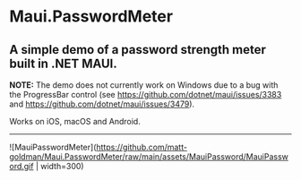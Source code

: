 # Maui.PasswordMeter

## A simple demo of a password strength meter built in .NET MAUI.

**NOTE:** The demo does not currently work on Windows due to a bug with the ProgressBar control (see https://github.com/dotnet/maui/issues/3383 and https://github.com/dotnet/maui/issues/3479).    
    

Works on iOS, macOS and Android.    


----------------------

![MauiPasswordMeter](https://github.com/matt-goldman/Maui.PasswordMeter/raw/main/assets/MauiPassword/MauiPassword.gif | width=300)